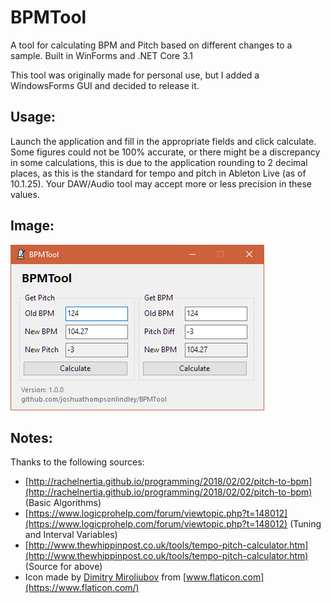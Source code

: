 # BPMTool

A tool for calculating BPM and Pitch based on different changes to a sample. Built in WinForms and .NET Core 3.1

This tool was originally made for personal use, but I added a WindowsForms GUI and decided to release it.

## Usage:

Launch the application and fill in the appropriate fields and click calculate. Some figures could not be 100% accurate, or there might be a discrepancy in some calculations, this is due to the application rounding to 2 decimal places, as this is the standard for tempo and pitch in Ableton Live (as of 10.1.25). Your DAW/Audio tool may accept more or less precision in these values.

## Image:

![Screenshot of BPMTool](Images/screenshot.png)

## Notes:

Thanks to the following sources: 

-  [http://rachelnertia.github.io/programming/2018/02/02/pitch-to-bpm](http://rachelnertia.github.io/programming/2018/02/02/pitch-to-bpm) (Basic Algorithms)
-  [https://www.logicprohelp.com/forum/viewtopic.php?t=148012](https://www.logicprohelp.com/forum/viewtopic.php?t=148012) (Tuning and Interval Variables)
-  [http://www.thewhippinpost.co.uk/tools/tempo-pitch-calculator.htm](http://www.thewhippinpost.co.uk/tools/tempo-pitch-calculator.htm) (Source for above)
- Icon made by [Dimitry Miroliubov](https://www.flaticon.com/authors/dimitry-miroliubov) from [www.flaticon.com](https://www.flaticon.com/)